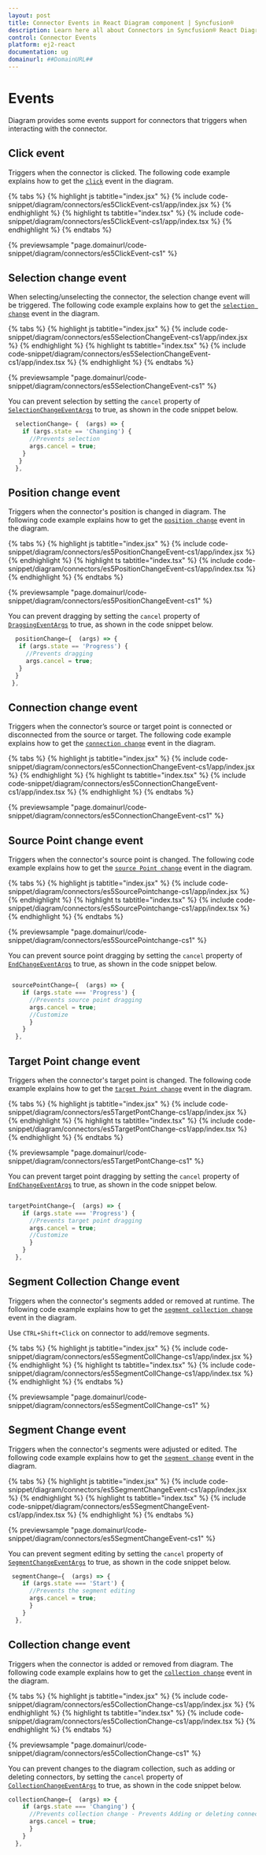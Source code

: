 ```yaml
---
layout: post
title: Connector Events in React Diagram component | Syncfusion®
description: Learn here all about Connectors in Syncfusion® React Diagram component of Syncfusion Essential® JS 2 and more.
control: Connector Events
platform: ej2-react
documentation: ug
domainurl: ##DomainURL##
---
```


# Events

Diagram provides some events support for connectors that triggers when interacting with the connector.

## Click event

Triggers when the connector is clicked. The following code example explains how to get the [`click`](https://helpej2.syncfusion.com/react/documentation/api/diagram/iClickEventArgs/) event in the diagram.

{% tabs %}
{% highlight js tabtitle="index.jsx" %}
{% include code-snippet/diagram/connectors/es5ClickEvent-cs1/app/index.jsx %}
{% endhighlight %}
{% highlight ts tabtitle="index.tsx" %}
{% include code-snippet/diagram/connectors/es5ClickEvent-cs1/app/index.tsx %}
{% endhighlight %}
{% endtabs %}

 {% previewsample "page.domainurl/code-snippet/diagram/connectors/es5ClickEvent-cs1" %}

## Selection change event

When selecting/unselecting the connector, the selection change event will be triggered.
The following code example explains how to get the [`selection change`](https://ej2.syncfusion.com/react/documentation/api/diagram/#selectionchange) event in the diagram.

{% tabs %}
{% highlight js tabtitle="index.jsx" %}
{% include code-snippet/diagram/connectors/es5SelectionChangeEvent-cs1/app/index.jsx %}
{% endhighlight %}
{% highlight ts tabtitle="index.tsx" %}
{% include code-snippet/diagram/connectors/es5SelectionChangeEvent-cs1/app/index.tsx %}
{% endhighlight %}
{% endtabs %}

 {% previewsample "page.domainurl/code-snippet/diagram/connectors/es5SelectionChangeEvent-cs1" %}

 You can prevent selection by setting the `cancel` property of [`SelectionChangeEventArgs`](https://ej2.syncfusion.com/react/documentation/api/diagram/iselectionchangeeventargs/) to true, as shown in the code snippet below.

```js
  selectionChange= {  (args) => {
    if (args.state == 'Changing') {
      //Prevents selection
      args.cancel = true;
    }
   }
  },

```

## Position change event

Triggers when the connector's position is changed in diagram.
The following code example explains how to get the [`position change`](https://helpej2.syncfusion.com/react/documentation/api/diagram/iDraggingEventArgs/) event in the diagram.

{% tabs %}
{% highlight js tabtitle="index.jsx" %}
{% include code-snippet/diagram/connectors/es5PositionChangeEvent-cs1/app/index.jsx %}
{% endhighlight %}
{% highlight ts tabtitle="index.tsx" %}
{% include code-snippet/diagram/connectors/es5PositionChangeEvent-cs1/app/index.tsx %}
{% endhighlight %}
{% endtabs %}

 {% previewsample "page.domainurl/code-snippet/diagram/connectors/es5PositionChangeEvent-cs1" %}

 You can prevent dragging by setting the `cancel` property of [`DraggingEventArgs`](https://helpej2.syncfusion.com/react/documentation/api/diagram/iDraggingEventArgs/) to true, as shown in the code snippet below.

 ```js
   positionChange={  (args) => {
    if (args.state == 'Progress') {
      //Prevents dragging
      args.cancel = true;
    }
   }
  },

```

## Connection change event

Triggers when the connector’s source or target point is connected or disconnected from the source or target.
The following code example explains how to get the [`connection change`](https://helpej2.syncfusion.com/react/documentation/api/diagram/iConnectionChangeEventArgs/) event in the diagram.

{% tabs %}
{% highlight js tabtitle="index.jsx" %}
{% include code-snippet/diagram/connectors/es5ConnectionChangeEvent-cs1/app/index.jsx %}
{% endhighlight %}
{% highlight ts tabtitle="index.tsx" %}
{% include code-snippet/diagram/connectors/es5ConnectionChangeEvent-cs1/app/index.tsx %}
{% endhighlight %}
{% endtabs %}

 {% previewsample "page.domainurl/code-snippet/diagram/connectors/es5ConnectionChangeEvent-cs1" %}

## Source Point change event

Triggers when the connector's source point is changed.
The following code example explains how to get the [`source Point change`](https://helpej2.syncfusion.com/react/documentation/api/diagram/iEndChangeEventArgs/) event in the diagram.

{% tabs %}
{% highlight js tabtitle="index.jsx" %}
{% include code-snippet/diagram/connectors/es5SourcePointchange-cs1/app/index.jsx %}
{% endhighlight %}
{% highlight ts tabtitle="index.tsx" %}
{% include code-snippet/diagram/connectors/es5SourcePointchange-cs1/app/index.tsx %}
{% endhighlight %}
{% endtabs %}

 {% previewsample "page.domainurl/code-snippet/diagram/connectors/es5SourcePointchange-cs1" %}

 You can prevent source point dragging by setting the `cancel` property of [`EndChangeEventArgs`](https://helpej2.syncfusion.com/react/documentation/api/diagram/iEndChangeEventArgs/) to true, as shown in the code snippet below.

```javascript

 sourcePointChange={  (args) => {
    if (args.state === 'Progress') {
      //Prevents source point dragging
      args.cancel = true;
      //Customize
      }
    }
  },

```

## Target Point change event

Triggers when the connector's target point is changed.
The following code example explains how to get the [`target Point change`](https://helpej2.syncfusion.com/react/documentation/api/diagram/iEndChangeEventArgs/) event in the diagram.

{% tabs %}
{% highlight js tabtitle="index.jsx" %}
{% include code-snippet/diagram/connectors/es5TargetPontChange-cs1/app/index.jsx %}
{% endhighlight %}
{% highlight ts tabtitle="index.tsx" %}
{% include code-snippet/diagram/connectors/es5TargetPontChange-cs1/app/index.tsx %}
{% endhighlight %}
{% endtabs %}

 {% previewsample "page.domainurl/code-snippet/diagram/connectors/es5TargetPontChange-cs1" %}

 You can prevent target point dragging by setting the `cancel` property of [`EndChangeEventArgs`](https://helpej2.syncfusion.com/react/documentation/api/diagram/iEndChangeEventArgs/) to true, as shown in the code snippet below.

```javascript

targetPointChange={  (args) => {
    if (args.state === 'Progress') {
      //Prevents target point dragging
      args.cancel = true;
      //Customize
      }
    }
  },

```

## Segment Collection Change event

Triggers when the connector's segments added or removed at runtime.
The following code example explains how to get the [`segment collection change`](https://helpej2.syncfusion.com/react/documentation/api/diagram/iSegmentCollectionChangeEventArgs/) event in the diagram. 

Use `CTRL+Shift+Click` on connector to add/remove segments.

{% tabs %}
{% highlight js tabtitle="index.jsx" %}
{% include code-snippet/diagram/connectors/es5SegmentCollChange-cs1/app/index.jsx %}
{% endhighlight %}
{% highlight ts tabtitle="index.tsx" %}
{% include code-snippet/diagram/connectors/es5SegmentCollChange-cs1/app/index.tsx %}
{% endhighlight %}
{% endtabs %}

 {% previewsample "page.domainurl/code-snippet/diagram/connectors/es5SegmentCollChange-cs1" %}

## Segment Change event

Triggers when the connector's segments were adjusted or edited.
The following code example explains how to get the [`segment change`](https://helpej2.syncfusion.com/react/documentation/api/diagram/iSegmentChangeEventArgs/) event in the diagram.

{% tabs %}
{% highlight js tabtitle="index.jsx" %}
{% include code-snippet/diagram/connectors/es5SegmentChangeEvent-cs1/app/index.jsx %}
{% endhighlight %}
{% highlight ts tabtitle="index.tsx" %}
{% include code-snippet/diagram/connectors/es5SegmentChangeEvent-cs1/app/index.tsx %}
{% endhighlight %}
{% endtabs %}

 {% previewsample "page.domainurl/code-snippet/diagram/connectors/es5SegmentChangeEvent-cs1" %}

 You can prevent segment editing by setting the `cancel` property of [`SegmentChangeEventArgs`](https://helpej2.syncfusion.com/react/documentation/api/diagram/iSegmentChangeEventArgs/) to true, as shown in the code snippet below.

``` javascript
 segmentChange={  (args) => {
    if (args.state === 'Start') {
      //Prevents the segment editing
      args.cancel = true;
      }
    }
  },

```

## Collection change event

Triggers when the connector is added or removed from diagram.
The following code example explains how to get the [`collection change`](https://helpej2.syncfusion.com/react/documentation/api/diagram/iCollectionChangeEventArgs/) event in the diagram.

{% tabs %}
{% highlight js tabtitle="index.jsx" %}
{% include code-snippet/diagram/connectors/es5CollectionChange-cs1/app/index.jsx %}
{% endhighlight %}
{% highlight ts tabtitle="index.tsx" %}
{% include code-snippet/diagram/connectors/es5CollectionChange-cs1/app/index.tsx %}
{% endhighlight %}
{% endtabs %}

 {% previewsample "page.domainurl/code-snippet/diagram/connectors/es5CollectionChange-cs1" %}

You can prevent changes to the diagram collection, such as adding or deleting connectors, by setting the `cancel` property of [`CollectionChangeEventArgs`](https://helpej2.syncfusion.com/react/documentation/api/diagram/iCollectionChangeEventArgs/) to true, as shown in the code snippet below.

``` javascript
collectionChange={  (args) => {
    if (args.state === 'Changing') {
      //Prevents collection change - Prevents Adding or deleting connectors
      args.cancel = true;
      }
    }
  },

````